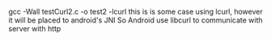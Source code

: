 gcc -Wall testCurl2.c  -o test2 -lcurl
this is is some case using lcurl, however it will be placed to android's JNI
So Android use libcurl to communicate with server with http 
